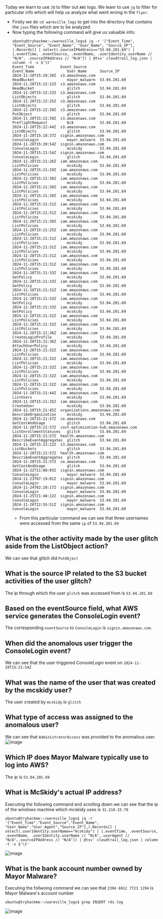 Today we learn to use `JQ` to filter out `AWS` logs. We leanr to use `jq` to filter for particular info which will help us analyze what went wrong in the `flyer`.
+ Firstly we do `cd wareville_logs` to get into the directory that contains the `json` files which are to be analyzed.
+ Now typing the following command will give us valuable info:
  ```
  ubuntu@tryhackme:~/wareville_logs$ jq -r '["Event_Time", "Event_Source", "Event_Name", "User_Name", "Source_IP"], (.Records[] | select(.sourceIPAddress=="53.94.201.69") | [.eventTime, .eventSource, .eventName, .userIdentity.userName // "N/A", .sourceIPAddress // "N/A"]) | @tsv' cloudtrail_log.json | column -t -s $'\t'
  Event_Time            Event_Source                         Event_Name               User_Name      Source_IP
  2024-11-28T15:20:38Z  s3.amazonaws.com                     HeadBucket               mayor_malware  53.94.201.69
  2024-11-28T15:22:12Z  s3.amazonaws.com                     HeadBucket               glitch         53.94.201.69
  2024-11-28T15:22:23Z  s3.amazonaws.com                     ListObjects              glitch         53.94.201.69
  2024-11-28T15:22:25Z  s3.amazonaws.com                     ListObjects              glitch         53.94.201.69
  2024-11-28T15:22:39Z  s3.amazonaws.com                     PutObject                glitch         53.94.201.69
  2024-11-28T15:22:39Z  s3.amazonaws.com                     PreflightRequest         N/A            53.94.201.69
  2024-11-28T15:22:44Z  s3.amazonaws.com                     ListObjects              glitch         53.94.201.69
  2024-11-28T15:18:37Z  signin.amazonaws.com                 ConsoleLogin             mayor_malware  53.94.201.69
  2024-11-28T15:20:54Z  signin.amazonaws.com                 ConsoleLogin             mcskidy        53.94.201.69
  2024-11-28T15:21:54Z  signin.amazonaws.com                 ConsoleLogin             glitch         53.94.201.69
  2024-11-28T15:21:26Z  iam.amazonaws.com                    ListPolicies             mcskidy        53.94.201.69
  2024-11-28T15:21:29Z  iam.amazonaws.com                    ListPolicies             mcskidy        53.94.201.69
  2024-11-28T15:21:30Z  iam.amazonaws.com                    ListPolicies             mcskidy        53.94.201.69
  2024-11-28T15:21:30Z  iam.amazonaws.com                    ListPolicies             mcskidy        53.94.201.69
  2024-11-28T15:21:30Z  iam.amazonaws.com                    ListPolicies             mcskidy        53.94.201.69
  2024-11-28T15:21:31Z  iam.amazonaws.com                    ListPolicies             mcskidy        53.94.201.69
  2024-11-28T15:21:31Z  iam.amazonaws.com                    ListPolicies             mcskidy        53.94.201.69
  2024-11-28T15:21:30Z  iam.amazonaws.com                    ListPolicies             mcskidy        53.94.201.69
  2024-11-28T15:21:25Z  iam.amazonaws.com                    ListPolicies             mcskidy        53.94.201.69
  2024-11-28T15:21:31Z  iam.amazonaws.com                    ListPolicies             mcskidy        53.94.201.69
  2024-11-28T15:21:31Z  iam.amazonaws.com                    ListPolicies             mcskidy        53.94.201.69
  2024-11-28T15:21:31Z  iam.amazonaws.com                    ListPolicies             mcskidy        53.94.201.69
  2024-11-28T15:21:31Z  iam.amazonaws.com                    ListPolicies             mcskidy        53.94.201.69
  2024-11-28T15:21:33Z  iam.amazonaws.com                    GetPolicy                mcskidy        53.94.201.69
  2024-11-28T15:21:33Z  iam.amazonaws.com                    GetPolicy                mcskidy        53.94.201.69
  2024-11-28T15:21:31Z  iam.amazonaws.com                    ListPolicies             mcskidy        53.94.201.69
  2024-11-28T15:21:33Z  iam.amazonaws.com                    GetPolicy                mcskidy        53.94.201.69
  2024-11-28T15:21:33Z  iam.amazonaws.com                    GetPolicy                mcskidy        53.94.201.69
  2024-11-28T15:21:32Z  iam.amazonaws.com                    ListPolicies             mcskidy        53.94.201.69
  2024-11-28T15:21:32Z  iam.amazonaws.com                    ListPolicies             mcskidy        53.94.201.69
  2024-11-28T15:21:36Z  iam.amazonaws.com                    CreateLoginProfile       mcskidy        53.94.201.69
  2024-11-28T15:21:36Z  iam.amazonaws.com                    AttachUserPolicy         mcskidy        53.94.201.69
  2024-11-28T15:21:32Z  iam.amazonaws.com                    ListPolicies             mcskidy        53.94.201.69
  2024-11-28T15:21:32Z  iam.amazonaws.com                    ListPolicies             mcskidy        53.94.201.69
  2024-11-28T15:21:32Z  iam.amazonaws.com                    ListPolicies             mcskidy        53.94.201.69
  2024-11-28T15:21:32Z  iam.amazonaws.com                    ListPolicies             mcskidy        53.94.201.69
  2024-11-28T15:21:32Z  iam.amazonaws.com                    ListPolicies             mcskidy        53.94.201.69
  2024-11-28T15:21:44Z  iam.amazonaws.com                    ListUsers                mcskidy        53.94.201.69
  2024-11-28T15:21:35Z  iam.amazonaws.com                    CreateUser               mcskidy        53.94.201.69
  2024-11-28T15:21:45Z  organizations.amazonaws.com          DescribeOrganization     mcskidy        53.94.201.69
  2024-11-28T15:21:57Z  ce.amazonaws.com                     GetCostAndUsage          glitch         53.94.201.69
  2024-11-28T15:21:57Z  cost-optimization-hub.amazonaws.com  ListEnrollmentStatuses   glitch         53.94.201.69
  2024-11-28T15:21:57Z  health.amazonaws.com                 DescribeEventAggregates  glitch         53.94.201.69
  2024-11-28T15:22:12Z  s3.amazonaws.com                     ListBuckets              glitch         53.94.201.69
  2024-11-28T15:21:57Z  health.amazonaws.com                 DescribeEventAggregates  glitch         53.94.201.69
  2024-11-28T15:21:57Z  ce.amazonaws.com                     GetCostAndUsage          glitch         53.94.201.69
  2024-11-22T11:08:03Z  signin.amazonaws.com                 ConsoleLogin             mayor_malware  53.94.201.69
  2024-11-23T07:19:01Z  signin.amazonaws.com                 ConsoleLogin             mayor_malware  53.94.201.69
  2024-11-24T02:28:17Z  signin.amazonaws.com                 ConsoleLogin             mayor_malware  53.94.201.69
  2024-11-25T21:48:22Z  signin.amazonaws.com                 ConsoleLogin             mayor_malware  53.94.201.69
  2024-11-26T22:55:51Z  signin.amazonaws.com                 ConsoleLogin             mayor_malware  53.94.201.69
  ```
  + From this particular command we can see that three usernames were accessed from the same `ip` of `53.94.201.69`
## What is the other activity made by the user glitch aside from the ListObject action?
We can see that glitch did `PutObject`
## What is the source IP related to the S3 bucket activities of the user glitch?
The ip through which the user `glitch` was accessed from is `53.94.201.69`
## Based on the eventSource field, what AWS service generates the ConsoleLogin event?
The corresponding `eventSource` to `ConsoleLogin` is `signin.amazonaws.com`.
## When did the anomalous user trigger the ConsoleLogin event?
We can see that the user triggered ConsoleLogin event on `2024-11-28T15:21:54Z`
## What was the name of the user that was created by the mcskidy user?
The user created by `mcskidy` is `glitch`
## What type of access was assigned to the anomalous user?
We can see that `AdministratorAccess` was provided to the anomalous user.
![image](https://github.com/user-attachments/assets/e27f35b7-a988-4c73-af3b-d27ea7414ee7)
## Which IP does Mayor Malware typically use to log into AWS?
The ip is `53.94.201.69`
## What is McSkidy's actual IP address?
Executing the following command and scrolling down we can see that the ip of the windows machine which mcskidy uses is `31.210.15.79`
```
ubuntu@tryhackme:~/wareville_logs$ jq -r '["Event_Time","Event_Source","Event_Name", "User_Name","User_Agent","Source_IP"],(.Records[] | select(.userIdentity.userName=="mcskidy") | [.eventTime, .eventSource, .eventName, .userIdentity.userName // "N/A",.userAgent // "N/A",.sourceIPAddress // "N/A"]) | @tsv' cloudtrail_log.json | column -t -s $'\t'
```
![image](https://github.com/user-attachments/assets/3a55f57c-9dc4-4b8e-91b6-d2bab953f943)

## What is the bank account number owned by Mayor Malware?
Executing the follwoing command we can see that `2394 6912 7723 1294` is Mayor Malware's account number
```
ubuntu@tryhackme:~/wareville_logs$ grep INSERT rds.log
```
![image](https://github.com/user-attachments/assets/ef5e7091-d72d-45f4-a965-56f4c4624d59)
